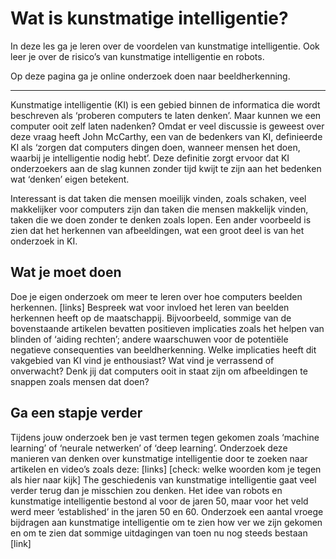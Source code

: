 # Wat is kunstmatige intelligentie? 

In deze les ga je leren over de voordelen van kunstmatige intelligentie. Ook leer je over de risico’s van kunstmatige intelligentie en robots. 
 
Op deze pagina ga je online onderzoek doen naar beeldherkenning. 

***

Kunstmatige intelligentie (KI) is een gebied binnen de informatica die wordt beschreven als ‘proberen computers te laten denken’. Maar kunnen we een computer ooit zelf laten nadenken? Omdat er veel discussie is geweest over deze vraag heeft John McCarthy, een van de bedenkers van KI, definieerde KI als ‘zorgen dat computers dingen doen, wanneer mensen het doen, waarbij je intelligentie nodig hebt’. Deze definitie zorgt ervoor dat KI onderzoekers aan de slag kunnen zonder tijd kwijt te zijn aan het bedenken wat ‘denken’ eigen betekent. 

Interessant is dat taken die mensen moeilijk vinden, zoals schaken, veel makkelijker voor computers zijn dan taken die mensen makkelijk vinden, taken die we doen zonder te denken zoals lopen. Een ander voorbeeld is zien dat het herkennen van afbeeldingen, wat een groot deel is van het onderzoek in KI. 

## Wat je moet doen
Doe je eigen onderzoek om meer te leren over hoe computers beelden herkennen. 
[links]
Bespreek wat voor invloed het leren van beelden herkennen heeft op de maatschappij. Bijvoorbeeld, sommige van de bovenstaande artikelen bevatten positieven implicaties zoals het helpen van blinden of ‘aiding rechten’; andere waarschuwen voor de potentiële negatieve consequenties van beeldherkenning. 
Welke implicaties heeft dit vakgebied van KI vind je enthousiast?
Wat vind je verrassend of onverwacht?
Denk jij dat computers ooit in staat zijn om afbeeldingen te snappen zoals mensen dat doen?  

## Ga een stapje verder 
Tijdens jouw onderzoek ben je vast termen tegen gekomen zoals ‘machine learning’ of ‘neurale netwerken’ of ‘deep learning’. Onderzoek deze manieren van denken over kunstmatige intelligentie door te zoeken naar artikelen en video’s zoals deze: [links]
[check: welke woorden kom je tegen als hier naar kijk]
The geschiedenis van kunstmatige intelligentie gaat veel verder terug dan je misschien zou denken. Het idee van robots en kunstmatige intelligentie bestond al voor de jaren 50, maar voor het veld werd meer ‘established’ in the jaren 50 en 60. Onderzoek een aantal vroege bijdragen aan kunstmatige intelligentie om te zien how ver we zijn gekomen en om te zien dat sommige uitdagingen van toen nu nog steeds bestaan
[link]
